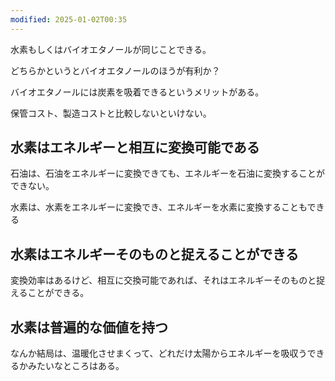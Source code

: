```yaml
---
modified: 2025-01-02T00:35
---
```

  

水素もしくはバイオエタノールが同じことできる。

どちらかというとバイオエタノールのほうが有利か？

バイオエタノールには炭素を吸着できるというメリットがある。

保管コスト、製造コストと比較しないといけない。

  

  

  

## 水素はエネルギーと相互に変換可能である

石油は、石油をエネルギーに変換できても、エネルギーを石油に変換することができない。

水素は、水素をエネルギーに変換でき、エネルギーを水素に変換することもできる

  

## 水素はエネルギーそのものと捉えることができる

変換効率はあるけど、相互に交換可能であれば、それはエネルギーそのものと捉えることができる。

  

## 水素は普遍的な価値を持つ

  

  

なんか結局は、温暖化させまくって、どれだけ太陽からエネルギーを吸収うできるかみたいなところはある。